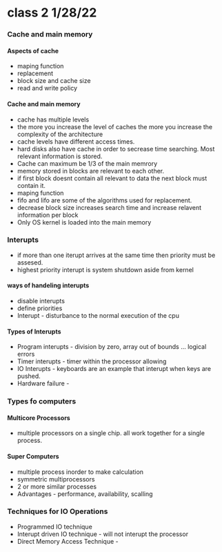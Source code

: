 # class 2 1/28/22

### Cache and main memory

#### Aspects of cache
- maping function 
- replacement 
- block size and cache size
- read and write policy

#### Cache and main memory
- cache has multiple levels
- the more you increase the level of caches the more you increase the complexity of the architecture
- cache levels have different access times.
- hard disks also have cache in order to secrease time searching. Most relevant information is stored.
- Cache can maximum be 1/3 of the main memrory
- memory stored in blocks are relevant to each other.
- if first block doesnt contain all relevant to data the next block must contain it.
- maping function
- fifo and lifo are some of the algorithms used for replacement.
- decrease block size increases search time and increase relavent information per block
- Only OS kernel is loaded into the main memory

### Interupts
- if more than one iterupt arrives at the same time  then priority must be assesed.
- highest priority interupt is system shutdown aside from kernel

#### ways of handeling interupts
- disable interupts
- define priorities
- Interupt - disturbance to the normal execution of the cpu

#### Types of Interupts
- Program interupts - division by zero, array out of bounds ... logical errors
- Timer interupts - timer within the processor allowing 
- IO Interupts - keyboards are an example that interupt when keys are pushed.
- Hardware failure - 

### Types fo computers

#### Multicore Processors
- multiple processors on a single chip. all work together for a single process.

#### Super Computers
- multiple process inorder to make calculation
- symmetric multiprocessors
- 2 or more similar processes
- Advantages - performance, availability, scalling

### Techniques for IO Operations
- Programmed IO technique
- Interupt driven IO technique - will not interupt the processor
- Direct Memory Access Technique - 
